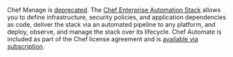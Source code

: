 <div class="alert-warning">

Chef Manage is
[deprecated](/versions.html#deprecated-products-and-versions). The [Chef
Enterprise Automation
Stack](https://www.chef.io/products/enterprise-automation-stack) allows
you to define infrastructure, security policies, and application
dependencies as code, deliver the stack via an automated pipeline to any
platform, and deploy, observe, and manage the stack over its lifecycle.
Chef Automate is included as part of the Chef license agreement and is
[available via subscription](https://www.chef.io/pricing/).

</div>